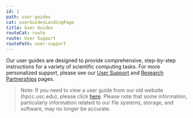 ```yaml
---
id: 1
path: user-guides
cat: userGuidesLandingPage
title: User Guides
routeCat: route
route: User Support
routePath: user-support
---
```


Our user guides are designed to provide comprehensive, step-by-step instructions for a variety of scientific computing tasks. For more personalized support, please see our [User Support](/user-support) and [Research Partnerships](/services/research-partnerships) pages.

>Note: If you need to view a user guide from our old website (hpcc.usc.edu), please click [here](). Please note that some information, particularly information related to our file systems, storage, and software, may no longer be accurate.
